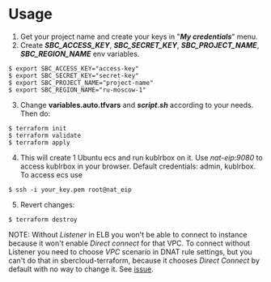# Usage
1. Get your project name and create your keys in "**_My credentials_**" menu.
2. Create **_SBC_ACCESS_KEY_**, **_SBC_SECRET_KEY_**, **_SBC_PROJECT_NAME_**, **_SBC_REGION_NAME_** 
env variables.
```shell
$ export SBC_ACCESS_KEY="access-key"
$ export SBC_SECRET_KEY="secret-key"
$ export SBC_PROJECT_NAME="project-name"
$ export SBC_REGION_NAME="ru-moscow-1"
```
3. Change **variables.auto.tfvars** and **_script.sh_** according to your needs. Then do:
```shell
$ terraform init
$ terraform validate
$ terraform apply
```
4. This will create 1 Ubuntu ecs and run kublrbox on it. Use _nat-eip:9080_ to access kublrbox 
in your browser. Default credentials: admin, kublrbox. To access ecs use
```shell
$ ssh -i your_key.pem root@nat_eip
```
5. Revert changes:
```shell
$ terraform destroy
```
NOTE: Without _Listener_ in ELB you won't be able to connect to instance because it won't enable 
_Direct connect_ for that VPC. To connect without Listener you need to choose _VPC_ scenario in 
DNAT rule settings, but you can't do that in sbercloud-terraform, because it chooses 
_Direct Connect_ by default with no way to change it. 
See [issue](https://github.com/sbercloud-terraform/terraform-provider-sbercloud/issues/74).